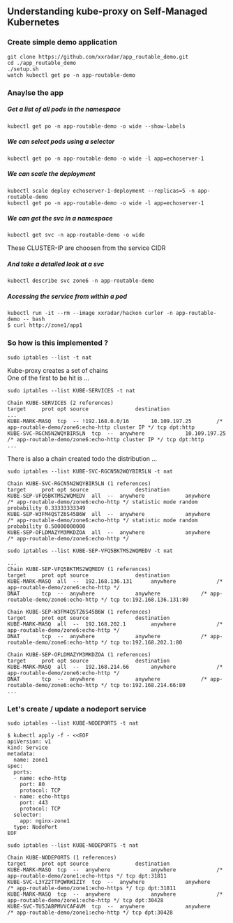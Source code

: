 ## Understanding kube-proxy on Self-Managed Kubernetes 

### Create simple demo application 
```
git clone https://github.com/xxradar/app_routable_demo.git
cd ./app_routable_demo
./setup.sh
watch kubectl get po -n app-routable-demo
```

### Anaylse the app

##### Get a list of all pods in the namespace
```
kubectl get po -n app-routable-demo -o wide --show-labels
```

##### We can select pods using a selector
```
kubectl get po -n app-routable-demo -o wide -l app=echoserver-1
```

##### We can scale the deployment
```
kubectl scale deploy echoserver-1-deployment --replicas=5 -n app-routable-demo
kubectl get po -n app-routable-demo -o wide -l app=echoserver-1
```

##### We can get the svc in a namespace
```
kubectl get svc -n app-routable-demo -o wide
```
These CLUSTER-IP are choosen from the service CIDR

##### And take a detailed look at a svc
```
kubectl describe svc zone6 -n app-routable-demo
```

##### Accessing the service from within a pod
```
kubectl run -it --rm --image xxradar/hackon curler -n app-routable-demo -- bash
$ curl http://zone1/app1
```

### So how is this implemented ?  
```
sudo iptables --list -t nat
```

Kube-proxy creates a set of chains<br>
One of the first to be hit is ... 


```
sudo iptables --list KUBE-SERVICES -t nat
```
```
Chain KUBE-SERVICES (2 references)
target     prot opt source               destination
...
KUBE-MARK-MASQ  tcp  -- !192.168.0.0/16       10.109.197.25        /* app-routable-demo/zone6:echo-http cluster IP */ tcp dpt:http
KUBE-SVC-RGCN5N2WQYBIR5LN  tcp  --  anywhere             10.109.197.25        /* app-routable-demo/zone6:echo-http cluster IP */ tcp dpt:http
...
```

There is also a chain created todo the distribution ...
```
sudo iptables --list KUBE-SVC-RGCN5N2WQYBIR5LN -t nat
```
```
Chain KUBE-SVC-RGCN5N2WQYBIR5LN (1 references)
target     prot opt source               destination
KUBE-SEP-VFQ5BKTMS2WQMEDV  all  --  anywhere             anywhere             /* app-routable-demo/zone6:echo-http */ statistic mode random probability 0.33333333349
KUBE-SEP-W3FM4QSTZ6S45B6W  all  --  anywhere             anywhere             /* app-routable-demo/zone6:echo-http */ statistic mode random probability 0.50000000000
KUBE-SEP-OFLDMAZYM3MKDZOA  all  --  anywhere             anywhere             /* app-routable-demo/zone6:echo-http */
```



```
sudo iptables --list KUBE-SEP-VFQ5BKTMS2WQMEDV -t nat
```
```
...
Chain KUBE-SEP-VFQ5BKTMS2WQMEDV (1 references)
target     prot opt source               destination
KUBE-MARK-MASQ  all  --  192.168.136.131      anywhere             /* app-routable-demo/zone6:echo-http */
DNAT       tcp  --  anywhere             anywhere             /* app-routable-demo/zone6:echo-http */ tcp to:192.168.136.131:80

Chain KUBE-SEP-W3FM4QSTZ6S45B6W (1 references)
target     prot opt source               destination
KUBE-MARK-MASQ  all  --  192.168.202.1        anywhere             /* app-routable-demo/zone6:echo-http */
DNAT       tcp  --  anywhere             anywhere             /* app-routable-demo/zone6:echo-http */ tcp to:192.168.202.1:80

Chain KUBE-SEP-OFLDMAZYM3MKDZOA (1 references)
target     prot opt source               destination
KUBE-MARK-MASQ  all  --  192.168.214.66       anywhere             /* app-routable-demo/zone6:echo-http */
DNAT       tcp  --  anywhere             anywhere             /* app-routable-demo/zone6:echo-http */ tcp to:192.168.214.66:80
...
```

### Let's create / update a nodeport service
```
sudo iptables --list KUBE-NODEPORTS -t nat
```
```
$ kubectl apply -f - <<EOF
apiVersion: v1
kind: Service
metadata:
  name: zone1
spec:
  ports:
  - name: echo-http
    port: 80
    protocol: TCP
  - name: echo-https
    port: 443
    protocol: TCP
  selector:
    app: nginx-zone1
  type: NodePort
EOF
```
```
sudo iptables --list KUBE-NODEPORTS -t nat
```
```
Chain KUBE-NODEPORTS (1 references)
target     prot opt source               destination
KUBE-MARK-MASQ  tcp  --  anywhere             anywhere             /* app-routable-demo/zone1:echo-https */ tcp dpt:31811
KUBE-SVC-L3YZ2TTPQWRWIZIY  tcp  --  anywhere             anywhere             /* app-routable-demo/zone1:echo-https */ tcp dpt:31811
KUBE-MARK-MASQ  tcp  --  anywhere             anywhere             /* app-routable-demo/zone1:echo-http */ tcp dpt:30428
KUBE-SVC-TU5JABPMVVCAF4VM  tcp  --  anywhere             anywhere             /* app-routable-demo/zone1:echo-http */ tcp dpt:30428
````
